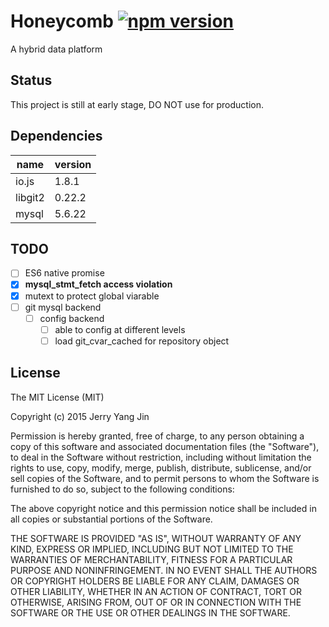 Honeycomb [![npm version](https://badge.fury.io/js/honeycomb.svg)](http://badge.fury.io/js/honeycomb)
=========

A hybrid data platform

Status
------
This project is still at early stage, DO NOT use for production.

Dependencies
------------
| name | version |
| ---- | ------- |
| io.js | 1.8.1 |
| libgit2 | 0.22.2 |
| mysql | 5.6.22 |

TODO
----
- [ ] ES6 native promise
- [x] **mysql_stmt_fetch access violation**
- [x] mutext to protect global viarable
- [ ] git mysql backend
  - [ ] config backend
    - [ ] able to config at different levels
    - [ ] load git_cvar_cached for repository object

License
-------
The MIT License (MIT)

Copyright (c) 2015 Jerry Yang Jin

Permission is hereby granted, free of charge, to any person obtaining a copy
of this software and associated documentation files (the "Software"), to deal
in the Software without restriction, including without limitation the rights
to use, copy, modify, merge, publish, distribute, sublicense, and/or sell
copies of the Software, and to permit persons to whom the Software is
furnished to do so, subject to the following conditions:

The above copyright notice and this permission notice shall be included in all
copies or substantial portions of the Software.

THE SOFTWARE IS PROVIDED "AS IS", WITHOUT WARRANTY OF ANY KIND, EXPRESS OR
IMPLIED, INCLUDING BUT NOT LIMITED TO THE WARRANTIES OF MERCHANTABILITY,
FITNESS FOR A PARTICULAR PURPOSE AND NONINFRINGEMENT. IN NO EVENT SHALL THE
AUTHORS OR COPYRIGHT HOLDERS BE LIABLE FOR ANY CLAIM, DAMAGES OR OTHER
LIABILITY, WHETHER IN AN ACTION OF CONTRACT, TORT OR OTHERWISE, ARISING FROM,
OUT OF OR IN CONNECTION WITH THE SOFTWARE OR THE USE OR OTHER DEALINGS IN THE
SOFTWARE.
